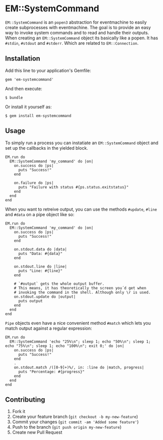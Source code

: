 # EM::SystemCommand

`EM::SystemCommand` is an `popen3` abstraction for eventmachine to easily create subprocesses with eventmachine.
The goal is to provide an easy way to invoke system commands and to read and handle their outputs. When creating an 
`EM::SystemCommand` object its basically like a popen. It has `#stdin`, `#stdout` and `#stderr`.
Which are related to `EM::Connection`.

## Installation

Add this line to your application's Gemfile:

    gem 'em-systemcommand'

And then execute:

    $ bundle

Or install it yourself as:

    $ gem install em-systemcommand

## Usage

To simply run a process you can instatiate an `EM::SystemCommand`
object and set up the callbacks in the yielded block.

    EM.run do
      EM::SystemCommand 'my_command' do |on|
        on.success do |ps|
          puts "Success!"
        end
        
        on.failure do |ps|
          puts "Failure with status #{ps.status.exitstatus}"
        end
      end
    end
    
When you want to retreive output, you can use the methods
`#update`, `#line` and `#data` on a pipe object like so:

    EM.run do
      EM::SystemCommand 'my_command' do |on|
        on.success do |ps|
          puts "Success!"
        end
        
        on.stdout.data do |data|
          puts "Data: #{data}"
        end
        
        on.stdout.line do |line|
          puts "Line: #{line}"
        end
        
        # `#output` gets the whole output buffer.
        # This means, it has theoretically the screen you´d get when
        # invoking the command in the shell. Although only \r is used.
        on.stdout.update do |output|
          puts output
        end
      end
    end

`Pipe` objects even have a nice convenient method `#match` which lets
you match output against a regular expression:

    EM.run do
      EM::SystemCommand 'echo "25%\n"; sleep 1; echo "50%\n"; sleep 1; echo "75%\n"; sleep 1; echo "100%\n"; exit 0;' do |on|
        on.success do |ps|
          puts "Success!"
        end
        .
        on.stdout.match /([0-9]+)%/, in: :line do |match, progress|
          puts "Percentage: #{progress}"
        end
      end
    end

## Contributing

1. Fork it
2. Create your feature branch (`git checkout -b my-new-feature`)
3. Commit your changes (`git commit -am 'Added some feature'`)
4. Push to the branch (`git push origin my-new-feature`)
5. Create new Pull Request
